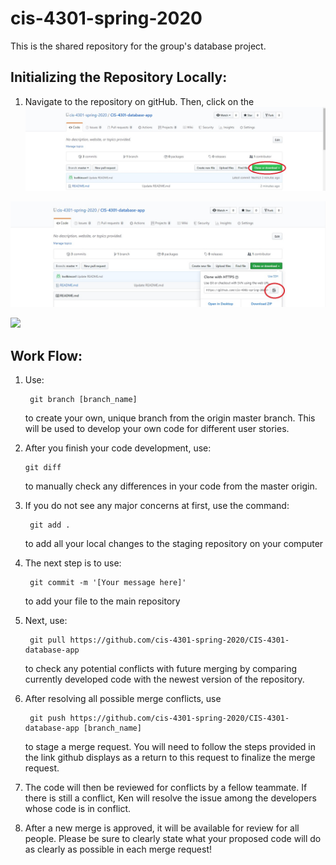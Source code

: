 # cis-4301-spring-2020
This is the shared repository for the group's database project.

## Initializing the Repository Locally:

1.  Navigate to the repository on gitHub.  Then, click on the 
![](Images/Step%201.jpg)

![](Images/Step%202.jpg)

![](Images/Step%203.jpg)

## Work Flow:


1.  Use: 

         git branch [branch_name]

      to create your own, unique branch from the origin master branch.  This will be used to develop
      your own code for different user stories. 

2.   After you finish your code development, use:

         git diff
   
      to manually check any differences in your code from the master origin.

3.  If you do not see any major concerns at first, use the command:

         git add .
   
      to add all your local changes to the staging repository on your computer

4.  The next step is to use:

         git commit -m '[Your message here]'

      to add your file to the main repository

5.  Next, use:

         git pull https://github.com/cis-4301-spring-2020/CIS-4301-database-app

      to check any potential conflicts with future merging by comparing currently developed code
      with the newest version of the repository.

6.  After resolving all possible merge conflicts, use

         git push https://github.com/cis-4301-spring-2020/CIS-4301-database-app [branch_name]

      to stage a merge request.  You will need to follow the steps provided in the link
      github displays as a return to this request to finalize the merge request.

7.  The code will then be reviewed for conflicts by a fellow teammate.  If there is
      still a conflict, Ken will resolve the issue among the developers whose code is in conflict.

8.  After a new merge is approved, it will be available for review for all people.  Please be sure
      to clearly state what your proposed code will do as clearly as possible in each merge request!

